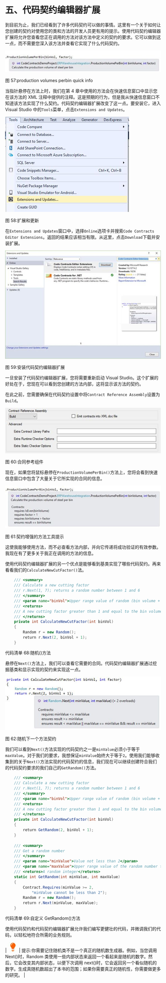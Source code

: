 # 五、代码契约编辑器扩展

到目前为止，我们已经看到了许多代码契约可以做的事情。这里有一个关于如何让您创建的契约对使用您的类和方法的开发人员更有用的提示。使用代码契约编辑器扩展将允许您查看您正在调用的方法对该方法中定义的契约的要求。它可以做到这一点，而不需要您深入该方法并查看它实现了什么代码契约。

![](img/00059.jpeg)

图 57:production volumes perbin quick info

当指针悬停在方法上时，我们在第 4 章中使用的方法会在快速信息窗口中显示您在该方法的 XML 注释中提供的注释。这是预期的行为，但是我从快速信息窗口不知道该方法实现了什么契约。代码契约编辑器扩展改变了这一点。要安装它，进入 Visual Studio 中的`Tools`菜单，点击`Extensions and Updates`。

![](img/00060.jpeg)

图 58:扩展和更新

在`Extensions and Updates`窗口中，选择`Online`选项卡并搜索`Code Contracts Editor Extensions`。返回的结果应该相当有限。从这里，点击`Download`下载并安装扩展。

![](img/00061.jpeg)

图 59:安装代码契约编辑器扩展

一旦安装了代码契约编辑器扩展，您将需要重新启动 Visual Studio。这个扩展的好处在于，您现在可以看到您创建的方法内部，这将显示该方法的契约。

在此之前，您需要确保在代码契约设置中将`Contract Reference Assembly`设置为`Build`。

![](img/00062.jpeg)

图 60:合同参考组件

现在，如果您将鼠标悬停在`ProductionVolumePerBin()`方法上，您将会看到快速信息窗口中包含了大量关于它所实现的合同的信息。

![](img/00063.jpeg)

图 61:契约增强的方法工具提示

这使我能够使用方法，而不必查看方法内部，并向它传递将成功验证的有效参数。我现在有了更多关于我正在调用的方法的信息。

使用代码契约编辑器扩展的另一个优点是能够看到基类实现了哪些代码契约。再来看看我们的`CalculateNewCutFactor()`法。

```cs
    /// <summary>
    /// Calculate a new cutting factor
    /// r.Next(1, 7); returns a random number between 1 and 6
    /// </summary>
    /// <param name="binVol">Upper range value of random (bin volume + 1)</param>
    /// <returns>
    /// A new cutting factor greater than 1 and equal to the bin volume
    /// </returns>
    private int CalculateNewCutFactor(int binVol)
    {
        Random r = new Random();
        return r.Next(2, binVol + 1);
    }

```

代码清单 68:随机()方法

悬停在`Next()`方法上，我们可以查看它需要的合同。代码契约编辑器扩展通过挖掘基类和显示实现的契约来实现这一点。

![](img/00064.jpeg)

图 62:随机下一个方法契约

我们可以看到`Next()`方法实现的代码契约之一是`minValue`必须小于等于`maxValue`。对于我们的要求，我想保证`minValue`始终大于等于`2`。使用我们能够收集到的关于`Next()`方法实现的代码契约的信息，我们现在可以继续创建符合我们的代码契约要求的我们自己的`GetRandom()`方法。

```cs
    /// <summary>
    /// Calculate a new cutting factor
    /// r.Next(1, 7); returns a random number between 1 and 6
    /// </summary>
    /// <param name="binVol">Upper range value of random (bin volume + 1)</param>
    /// <returns>
    /// A new cutting factor greater than 1 and equal to the bin volume
    /// </returns>
    private int CalculateNewCutFactor(int binVol)
    {
        return GetRandom(2, binVol + 1);
    }

    /// <summary>
    /// Get a random number
    /// </summary>
    /// <param name="minValue">Value not less than 2</param>
    /// <param name="maxValue">Upper range value of the random number to generate</param>
    /// <returns>A random integer</returns>
    static int GetRandom(int minValue, int maxValue)
    {
        Contract.Requires(minValue >= 2,
            "minValue cannot be less than 2");
        Random r = new Random();
        return r.Next(minValue, maxValue);
    }

```

代码清单 69:自定义 GetRandom()方法

使用代码契约和代码契约编辑器扩展允许我们编写更健壮的代码，并微调我们的代码，以轻松地符合所需的业务规则。

| ![](img/00065.jpeg) | 提示:你需要记住随机类不是一个真正的随机数生成器。例如，当您调用 Next()时，Random 类使用一些内部状态来返回一个看起来是随机的数字。然后，它会改变其内部状态，以便下次调用 next()时，它会返回另一个看似随机的数字。生成真随机数超出了本书的范围；如果你需要真正的随机性，你需要做更多的研究。 |